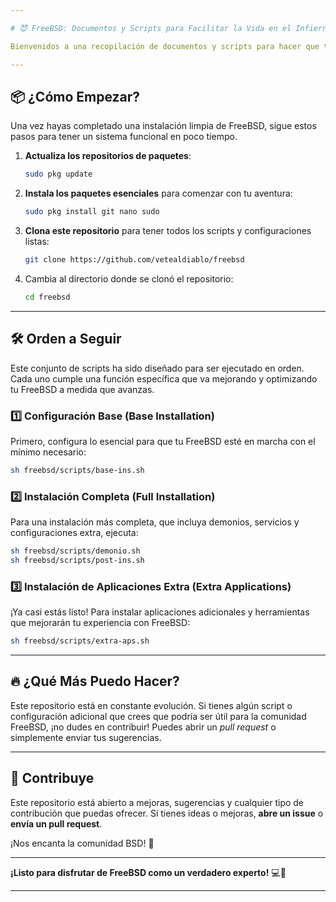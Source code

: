 ```yaml
---

# 😈 FreeBSD: Documentos y Scripts para Facilitar la Vida en el Infierno 🔥

Bienvenidos a una recopilación de documentos y scripts para hacer que tu experiencia con **FreeBSD** sea más ágil y menos dolorosa. Si eres un guerrero del sistema operativo BSD, este repositorio está pensado para simplificar tareas repetitivas, configurar tu entorno y llevar tu FreeBSD al siguiente nivel.

---
```


## 📦 ¿Cómo Empezar?

Una vez hayas completado una instalación limpia de FreeBSD, sigue estos pasos para tener un sistema funcional en poco tiempo. 

1. **Actualiza los repositorios de paquetes**:
    ```bash
    sudo pkg update
    ```

2. **Instala los paquetes esenciales** para comenzar con tu aventura:
    ```bash
    sudo pkg install git nano sudo
    ```

3. **Clona este repositorio** para tener todos los scripts y configuraciones listas:
    ```bash
    git clone https://github.com/vetealdiablo/freebsd
    ```

4. Cambia al directorio donde se clonó el repositorio:
    ```bash
    cd freebsd
    ```

---

## 🛠️ Orden a Seguir

Este conjunto de scripts ha sido diseñado para ser ejecutado en orden. Cada uno cumple una función específica que va mejorando y optimizando tu FreeBSD a medida que avanzas.

### 1️⃣ Configuración Base (Base Installation)
Primero, configura lo esencial para que tu FreeBSD esté en marcha con el mínimo necesario:
```bash
sh freebsd/scripts/base-ins.sh
```

### 2️⃣ Instalación Completa (Full Installation)
Para una instalación más completa, que incluya demonios, servicios y configuraciones extra, ejecuta:
```bash
sh freebsd/scripts/demonio.sh
sh freebsd/scripts/post-ins.sh
```

### 3️⃣ Instalación de Aplicaciones Extra (Extra Applications)
¡Ya casi estás listo! Para instalar aplicaciones adicionales y herramientas que mejorarán tu experiencia con FreeBSD:
```bash
sh freebsd/scripts/extra-aps.sh
```

---

## 🔥 ¿Qué Más Puedo Hacer?

Este repositorio está en constante evolución. Si tienes algún script o configuración adicional que crees que podría ser útil para la comunidad FreeBSD, ¡no dudes en contribuir! Puedes abrir un *pull request* o simplemente enviar tus sugerencias.

---

## 💬 Contribuye

Este repositorio está abierto a mejoras, sugerencias y cualquier tipo de contribución que puedas ofrecer. Si tienes ideas o mejoras, **abre un issue** o **envía un pull request**.

¡Nos encanta la comunidad BSD! 🙌

---

**¡Listo para disfrutar de FreeBSD como un verdadero experto!** 💻🎉

---
